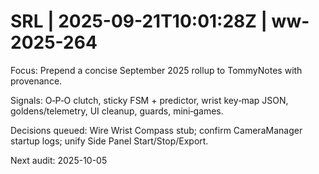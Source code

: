 # SRL | 2025-09-21T10:01:28Z | ww-2025-264

Focus: Prepend a concise September 2025 rollup to TommyNotes with provenance.

Signals: O‑P‑O clutch, sticky FSM + predictor, wrist key‑map JSON, goldens/telemetry, UI cleanup, guards, mini‑games.

Decisions queued: Wire Wrist Compass stub; confirm CameraManager startup logs; unify Side Panel Start/Stop/Export.

Next audit: 2025-10-05
